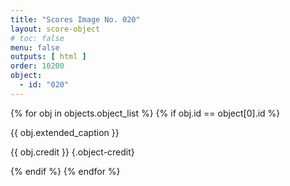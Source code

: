```yaml
---
title: "Scores Image No. 020"
layout: score-object
# toc: false
menu: false
outputs: [ html ]
order: 10200
object:
  - id: "020"
---
```


{% for obj in objects.object_list %}
{% if obj.id == object[0].id %}

{{ obj.extended_caption }}

{{ obj.credit }} {.object-credit}

{% endif %}
{% endfor %}
